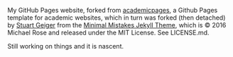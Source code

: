 My GitHub Pages website, forked from [academicpages](https://github.com/academicpages), a Github Pages template for academic websites, which in turn was forked (then detached) by [Stuart Geiger](https://github.com/staeiou) from the [Minimal Mistakes Jekyll Theme](https://mmistakes.github.io/minimal-mistakes/), which is © 2016 Michael Rose and released under the MIT License. See LICENSE.md.

Still working on things and it is nascent.
